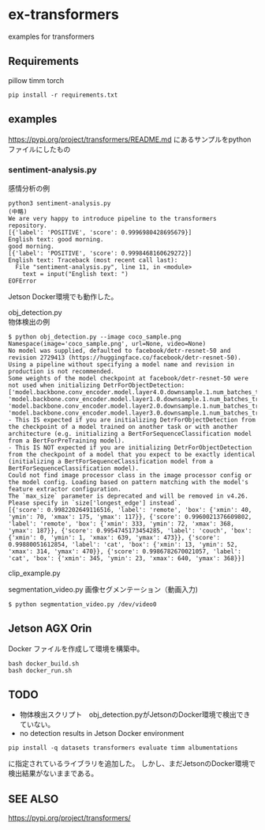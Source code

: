 # ex-transformers
examples for transformers

## Requirements
pillow
timm
torch


```commandline
pip install -r requirements.txt
```

## examples
https://pypi.org/project/transformers/README.md にあるサンプルをpythonファイルにしたもの
### sentiment-analysis.py
感情分析の例 

```commandline
python3 sentiment-analysis.py
(中略)
We are very happy to introduce pipeline to the transformers repository.
[{'label': 'POSITIVE', 'score': 0.9996980428695679}]
English text: good morning.
good morning.
[{'label': 'POSITIVE', 'score': 0.9998468160629272}]
English text: Traceback (most recent call last):
  File "sentiment-analysis.py", line 11, in <module>
    text = input("English text: ")
EOFError
```
Jetson Docker環境でも動作した。

obj_detection.py  
物体検出の例

```commandline
$ python obj_detection.py --image coco_sample.png 
Namespace(image='coco_sample.png', url=None, video=None)
No model was supplied, defaulted to facebook/detr-resnet-50 and revision 2729413 (https://huggingface.co/facebook/detr-resnet-50).
Using a pipeline without specifying a model name and revision in production is not recommended.
Some weights of the model checkpoint at facebook/detr-resnet-50 were not used when initializing DetrForObjectDetection: ['model.backbone.conv_encoder.model.layer4.0.downsample.1.num_batches_tracked', 'model.backbone.conv_encoder.model.layer1.0.downsample.1.num_batches_tracked', 'model.backbone.conv_encoder.model.layer2.0.downsample.1.num_batches_tracked', 'model.backbone.conv_encoder.model.layer3.0.downsample.1.num_batches_tracked']
- This IS expected if you are initializing DetrForObjectDetection from the checkpoint of a model trained on another task or with another architecture (e.g. initializing a BertForSequenceClassification model from a BertForPreTraining model).
- This IS NOT expected if you are initializing DetrForObjectDetection from the checkpoint of a model that you expect to be exactly identical (initializing a BertForSequenceClassification model from a BertForSequenceClassification model).
Could not find image processor class in the image processor config or the model config. Loading based on pattern matching with the model's feature extractor configuration.
The `max_size` parameter is deprecated and will be removed in v4.26. Please specify in `size['longest_edge'] instead`.
[{'score': 0.9982202649116516, 'label': 'remote', 'box': {'xmin': 40, 'ymin': 70, 'xmax': 175, 'ymax': 117}}, {'score': 0.9960021376609802, 'label': 'remote', 'box': {'xmin': 333, 'ymin': 72, 'xmax': 368, 'ymax': 187}}, {'score': 0.9954745173454285, 'label': 'couch', 'box': {'xmin': 0, 'ymin': 1, 'xmax': 639, 'ymax': 473}}, {'score': 0.99880051612854, 'label': 'cat', 'box': {'xmin': 13, 'ymin': 52, 'xmax': 314, 'ymax': 470}}, {'score': 0.9986782670021057, 'label': 'cat', 'box': {'xmin': 345, 'ymin': 23, 'xmax': 640, 'ymax': 368}}]
```

clip_example.py  

segmentation_video.py
画像セグメンテーション（動画入力)

```commandline
$ python segmentation_video.py /dev/video0
```

## Jetson AGX Orin
Docker ファイルを作成して環境を構築中。
```
bash docker_build.sh
bash docker_run.sh
```


## TODO
- 物体検出スクリプト　obj_detection.pyがJetsonのDocker環境で検出できていない。
- no detection results in Jetson Docker environment

```
pip install -q datasets transformers evaluate timm albumentations
```
に指定されているライブラリを追加した。
しかし、まだJetsonのDocker環境で検出結果がないままである。

## SEE ALSO
https://pypi.org/project/transformers/

